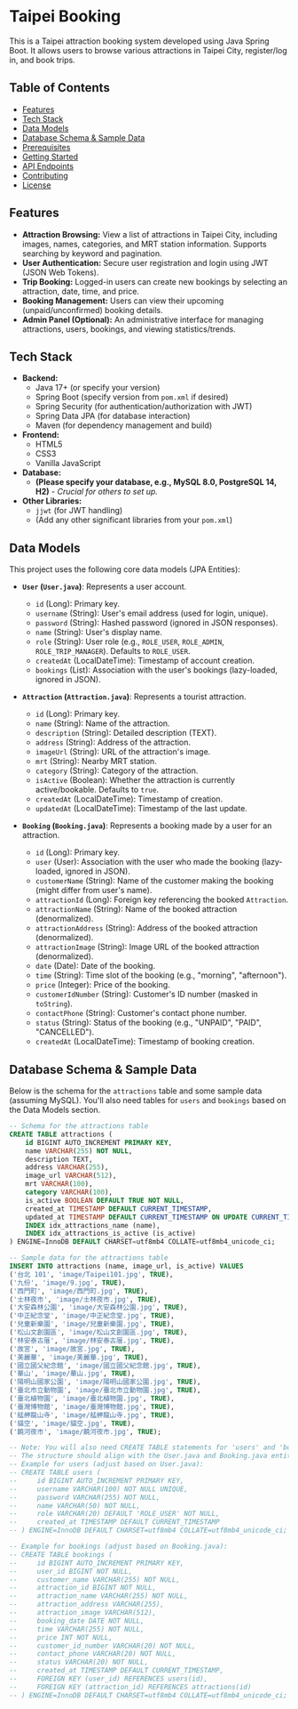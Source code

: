 # Taipei Booking

This is a Taipei attraction booking system developed using Java Spring Boot. It allows users to browse various attractions in Taipei City, register/log in, and book trips.

## Table of Contents

* [Features](#features)
* [Tech Stack](#tech-stack)
* [Data Models](#data-models)
* [Database Schema & Sample Data](#database-schema--sample-data)
* [Prerequisites](#prerequisites)
* [Getting Started](#getting-started)
* [API Endpoints](#api-endpoints)
* [Contributing](#contributing)
* [License](#license)

## Features

* **Attraction Browsing:** View a list of attractions in Taipei City, including images, names, categories, and MRT station information. Supports searching by keyword and pagination.
* **User Authentication:** Secure user registration and login using JWT (JSON Web Tokens).
* **Trip Booking:** Logged-in users can create new bookings by selecting an attraction, date, time, and price.
* **Booking Management:** Users can view their upcoming (unpaid/unconfirmed) booking details.
* **Admin Panel (Optional):** An administrative interface for managing attractions, users, bookings, and viewing statistics/trends.

## Tech Stack

* **Backend:**
    * Java 17+ (or specify your version)
    * Spring Boot (specify version from `pom.xml` if desired)
    * Spring Security (for authentication/authorization with JWT)
    * Spring Data JPA (for database interaction)
    * Maven (for dependency management and build)
* **Frontend:**
    * HTML5
    * CSS3
    * Vanilla JavaScript
* **Database:**
    * **(Please specify your database, e.g., MySQL 8.0, PostgreSQL 14, H2)** - *Crucial for others to set up.*
* **Other Libraries:**
    * `jjwt` (for JWT handling)
    * (Add any other significant libraries from your `pom.xml`)

## Data Models

This project uses the following core data models (JPA Entities):

* **`User` (`User.java`)**: Represents a user account.
    * `id` (Long): Primary key.
    * `username` (String): User's email address (used for login, unique).
    * `password` (String): Hashed password (ignored in JSON responses).
    * `name` (String): User's display name.
    * `role` (String): User role (e.g., `ROLE_USER`, `ROLE_ADMIN`, `ROLE_TRIP_MANAGER`). Defaults to `ROLE_USER`.
    * `createdAt` (LocalDateTime): Timestamp of account creation.
    * `bookings` (List<Booking>): Association with the user's bookings (lazy-loaded, ignored in JSON).

* **`Attraction` (`Attraction.java`)**: Represents a tourist attraction.
    * `id` (Long): Primary key.
    * `name` (String): Name of the attraction.
    * `description` (String): Detailed description (TEXT).
    * `address` (String): Address of the attraction.
    * `imageUrl` (String): URL of the attraction's image.
    * `mrt` (String): Nearby MRT station.
    * `category` (String): Category of the attraction.
    * `isActive` (Boolean): Whether the attraction is currently active/bookable. Defaults to `true`.
    * `createdAt` (LocalDateTime): Timestamp of creation.
    * `updatedAt` (LocalDateTime): Timestamp of the last update.

* **`Booking` (`Booking.java`)**: Represents a booking made by a user for an attraction.
    * `id` (Long): Primary key.
    * `user` (User): Association with the user who made the booking (lazy-loaded, ignored in JSON).
    * `customerName` (String): Name of the customer making the booking (might differ from user's name).
    * `attractionId` (Long): Foreign key referencing the booked `Attraction`.
    * `attractionName` (String): Name of the booked attraction (denormalized).
    * `attractionAddress` (String): Address of the booked attraction (denormalized).
    * `attractionImage` (String): Image URL of the booked attraction (denormalized).
    * `date` (Date): Date of the booking.
    * `time` (String): Time slot of the booking (e.g., "morning", "afternoon").
    * `price` (Integer): Price of the booking.
    * `customerIdNumber` (String): Customer's ID number (masked in `toString`).
    * `contactPhone` (String): Customer's contact phone number.
    * `status` (String): Status of the booking (e.g., "UNPAID", "PAID", "CANCELLED").
    * `createdAt` (LocalDateTime): Timestamp of booking creation.

## Database Schema & Sample Data

Below is the schema for the `attractions` table and some sample data (assuming MySQL). You'll also need tables for `users` and `bookings` based on the Data Models section.

```sql
-- Schema for the attractions table
CREATE TABLE attractions (
    id BIGINT AUTO_INCREMENT PRIMARY KEY,
    name VARCHAR(255) NOT NULL,
    description TEXT,
    address VARCHAR(255),
    image_url VARCHAR(512),
    mrt VARCHAR(100),
    category VARCHAR(100),
    is_active BOOLEAN DEFAULT TRUE NOT NULL,
    created_at TIMESTAMP DEFAULT CURRENT_TIMESTAMP,
    updated_at TIMESTAMP DEFAULT CURRENT_TIMESTAMP ON UPDATE CURRENT_TIMESTAMP,
    INDEX idx_attractions_name (name),
    INDEX idx_attractions_is_active (is_active)
) ENGINE=InnoDB DEFAULT CHARSET=utf8mb4 COLLATE=utf8mb4_unicode_ci;

-- Sample data for the attractions table
INSERT INTO attractions (name, image_url, is_active) VALUES
('台北 101', 'image/Taipei101.jpg', TRUE),
('九份', 'image/9.jpg', TRUE),
('西門町', 'image/西門町.jpg', TRUE),
('士林夜市', 'image/士林夜市.jpg', TRUE),
('大安森林公園', 'image/大安森林公園.jpg', TRUE),
('中正紀念堂', 'image/中正紀念堂.jpg', TRUE),
('兒童新樂園', 'image/兒童新樂園.jpg', TRUE),
('松山文創園區', 'image/松山文創園區.jpg', TRUE),
('林安泰古厝', 'image/林安泰古厝.jpg', TRUE),
('故宮', 'image/故宮.jpg', TRUE),
('美麗華', 'image/美麗華.jpg', TRUE),
('國立國父紀念館', 'image/國立國父紀念館.jpg', TRUE),
('華山', 'image/華山.jpg', TRUE),
('陽明山國家公園', 'image/陽明山國家公園.jpg', TRUE),
('臺北市立動物園', 'image/臺北市立動物園.jpg', TRUE),
('臺北植物園', 'image/臺北植物園.jpg', TRUE),
('臺灣博物館', 'image/臺灣博物館.jpg', TRUE),
('艋舺龍山寺', 'image/艋舺龍山寺.jpg', TRUE),
('貓空', 'image/貓空.jpg', TRUE),
('饒河夜市', 'image/饒河夜市.jpg', TRUE);

-- Note: You will also need CREATE TABLE statements for 'users' and 'bookings'.
-- The structure should align with the User.java and Booking.java entities.
-- Example for users (adjust based on User.java):
-- CREATE TABLE users (
--     id BIGINT AUTO_INCREMENT PRIMARY KEY,
--     username VARCHAR(100) NOT NULL UNIQUE,
--     password VARCHAR(255) NOT NULL,
--     name VARCHAR(50) NOT NULL,
--     role VARCHAR(20) DEFAULT 'ROLE_USER' NOT NULL,
--     created_at TIMESTAMP DEFAULT CURRENT_TIMESTAMP
-- ) ENGINE=InnoDB DEFAULT CHARSET=utf8mb4 COLLATE=utf8mb4_unicode_ci;

-- Example for bookings (adjust based on Booking.java):
-- CREATE TABLE bookings (
--     id BIGINT AUTO_INCREMENT PRIMARY KEY,
--     user_id BIGINT NOT NULL,
--     customer_name VARCHAR(255) NOT NULL,
--     attraction_id BIGINT NOT NULL,
--     attraction_name VARCHAR(255) NOT NULL,
--     attraction_address VARCHAR(255),
--     attraction_image VARCHAR(512),
--     booking_date DATE NOT NULL,
--     time VARCHAR(255) NOT NULL,
--     price INT NOT NULL,
--     customer_id_number VARCHAR(20) NOT NULL,
--     contact_phone VARCHAR(20) NOT NULL,
--     status VARCHAR(20) NOT NULL,
--     created_at TIMESTAMP DEFAULT CURRENT_TIMESTAMP,
--     FOREIGN KEY (user_id) REFERENCES users(id),
--     FOREIGN KEY (attraction_id) REFERENCES attractions(id)
-- ) ENGINE=InnoDB DEFAULT CHARSET=utf8mb4 COLLATE=utf8mb4_unicode_ci;

